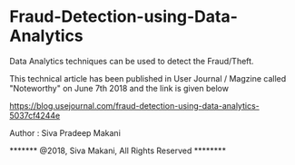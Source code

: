 # Fraud-Detection-using-Data-Analytics
Data Analytics techniques can be used to detect the Fraud/Theft.

This technical article has been published in User Journal / Magzine called "Noteworthy" on June 7th 2018 and the link is given below

https://blog.usejournal.com/fraud-detection-using-data-analytics-5037cf4244e

Author : Siva Pradeep Makani

******* @2018, Siva Makani, All Rights Reserved ********
